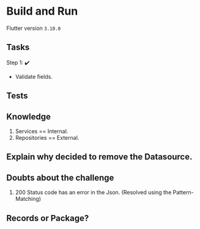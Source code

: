 # Build and Run

Flutter version `3.10.0`

## Tasks

Step 1: ✔️

- Validate fields.

## Tests

## Knowledge

1. Services == Internal.
2. Repositories == External.

## Explain why decided to remove the Datasource.

## Doubts about the challenge

1. 200 Status code has an error in the Json. (Resolved using the Pattern-Matching)

## Records or Package?
